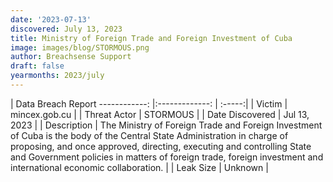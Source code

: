 ```yaml
---
date: '2023-07-13'
discovered: July 13, 2023
title: Ministry of Foreign Trade and Foreign Investment of Cuba
image: images/blog/STORMOUS.png
author: Breachsense Support
draft: false
yearmonths: 2023/july
---
```



| Data Breach Report
------------:     |:-------------:    | :-----:|
| Victim      | mincex.gob.cu      | 
| Threat Actor      | STORMOUS      | 
| Date Discovered      | Jul 13, 2023      | 
| Description      | The Ministry of Foreign Trade and Foreign Investment of Cuba is the body of the Central State Administration in charge of proposing, and once approved, directing, executing and controlling State and Government policies in matters of foreign trade, foreign investment and international economic collaboration.      | 
| Leak Size      | Unknown      | 

